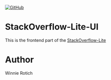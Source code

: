 
[![GitHub](https://img.shields.io/github/license/mashape/apistatus.svg?style=popout)](https://opensource.org/osd)
# StackOverflow-Lite-UI
This is the frontend part of the [StackOverflow-Lite](https://stackoverflowlite12.docs.apiary.io/#)
# Author
Winnie Rotich
